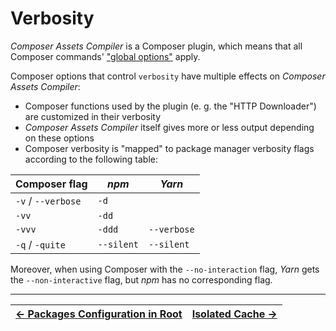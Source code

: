 # Verbosity

_Composer Assets Compiler_ is a Composer plugin, which means that all Composer commands' ["global options"](https://getcomposer.org/doc/03-cli.md#global-options) apply.

Composer options that control `verbosity` have multiple effects on _Composer Assets Compiler_:

- Composer functions used by the plugin (e. g. the "HTTP Downloader") are customized in their verbosity
- _Composer Assets Compiler_ itself gives more or less output depending on these options
- Composer verbosity is "mapped" to package manager verbosity flags according to the following table:

| Composer flag      | _npm_      | _Yarn_      |
|--------------------|------------|-------------|
| `-v` / `--verbose` | `-d`       |
| `-vv`              | `-dd`      |
| `-vvv`             | `-ddd`     | `--verbose` |
| `-q` / `-quite`    | `--silent` | `--silent`  |

Moreover, when using Composer with the `--no-interaction` flag, _Yarn_ gets the `--non-interactive` flag, but _npm_ has no corresponding flag.



------

| [← Packages Configuration in Root](./010-Packages_Configuration_in_Root.md) | [Isolated Cache →](./012-Isolated_Cache.md) |
|:----------------------------------------------------------------------------|--------------------------------------------:|